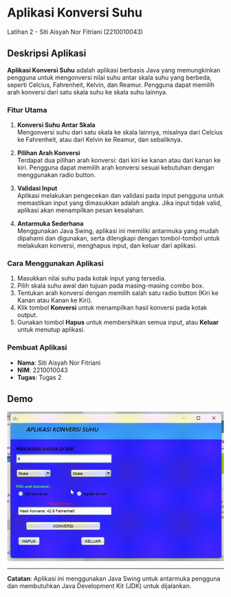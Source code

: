# Aplikasi Konversi Suhu
Latihan 2 - Siti Aisyah Nor Fitriani (2210010043)

## Deskripsi Aplikasi

**Aplikasi Konversi Suhu** adalah aplikasi berbasis Java yang memungkinkan pengguna untuk mengonversi nilai suhu antar skala suhu yang berbeda, seperti Celcius, Fahrenheit, Kelvin, dan Reamur.
Pengguna dapat memilih arah konversi dari satu skala suhu ke skala suhu lainnya.

### Fitur Utama

1. **Konversi Suhu Antar Skala**  
   Mengonversi suhu dari satu skala ke skala lainnya, misalnya dari Celcius ke Fahrenheit, atau dari Kelvin ke Reamur, dan sebaliknya.

2. **Pilihan Arah Konversi**  
   Terdapat dua pilihan arah konversi: dari kiri ke kanan atau dari kanan ke kiri. Pengguna dapat memilih arah konversi sesuai kebutuhan dengan menggunakan radio button.

3. **Validasi Input**  
   Aplikasi melakukan pengecekan dan validasi pada input pengguna untuk memastikan input yang dimasukkan adalah angka. Jika input tidak valid, aplikasi akan menampilkan pesan kesalahan.

4. **Antarmuka Sederhana**  
   Menggunakan Java Swing, aplikasi ini memiliki antarmuka yang mudah dipahami dan digunakan, serta dilengkapi dengan tombol-tombol untuk melakukan konversi, menghapus input, dan keluar dari aplikasi.

### Cara Menggunakan Aplikasi

1. Masukkan nilai suhu pada kotak input yang tersedia.
2. Pilih skala suhu awal dan tujuan pada masing-masing combo box.
3. Tentukan arah konversi dengan memilih salah satu radio button (Kiri ke Kanan atau Kanan ke Kiri).
4. Klik tombol **Konversi** untuk menampilkan hasil konversi pada kotak output.
5. Gunakan tombol **Hapus** untuk membersihkan semua input, atau **Keluar** untuk menutup aplikasi.

### Pembuat Aplikasi
- **Nama**: Siti Aisyah Nor Fitriani  
- **NIM**: 2210010043  
- **Tugas**: Tugas 2

## Demo
![Demo Aplikasi](img/Konversisuhu.gif)

---

**Catatan**: Aplikasi ini menggunakan Java Swing untuk antarmuka pengguna dan membutuhkan Java Development Kit (JDK) untuk dijalankan.
